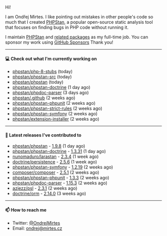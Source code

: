 Hi!

I am Ondřej Mirtes. I like pointing out mistakes in other people's code so much that I created [PHPStan](https://phpstan.org/), a popular open-source static analysis tool that focuses on finding bugs in PHP code without running it.

I maintain [PHPStan](https://github.com/phpstan/phpstan) and [related packages](https://github.com/phpstan/) as my full-time job. You can sponsor my work using [GitHub Sponsors](https://github.com/sponsors/ondrejmirtes) Thank you!

---

#### 💻 Check out what I'm currently working on

- [phpstan/php-8-stubs](https://github.com/phpstan/php-8-stubs) (today)
- [phpstan/phpstan-src](https://github.com/phpstan/phpstan-src) (today)
- [phpstan/phpstan](https://github.com/phpstan/phpstan) (today)
- [phpstan/phpstan-doctrine](https://github.com/phpstan/phpstan-doctrine) (1 day ago)
- [phpstan/phpdoc-parser](https://github.com/phpstan/phpdoc-parser) (3 days ago)
- [phpstan/.github](https://github.com/phpstan/.github) (2 weeks ago)
- [phpstan/phpstan-phpunit](https://github.com/phpstan/phpstan-phpunit) (2 weeks ago)
- [phpstan/phpstan-strict-rules](https://github.com/phpstan/phpstan-strict-rules) (2 weeks ago)
- [phpstan/phpstan-symfony](https://github.com/phpstan/phpstan-symfony) (2 weeks ago)
- [phpstan/extension-installer](https://github.com/phpstan/extension-installer) (2 weeks ago)

---

#### 🔭 Latest releases I've contributed to

- [phpstan/phpstan](https://github.com/phpstan/phpstan) - [1.9.8](https://github.com/phpstan/phpstan/releases/tag/1.9.8) (1 day ago)
- [phpstan/phpstan-doctrine](https://github.com/phpstan/phpstan-doctrine) - [1.3.31](https://github.com/phpstan/phpstan-doctrine/releases/tag/1.3.31) (1 day ago)
- [nunomaduro/larastan](https://github.com/nunomaduro/larastan) - [2.3.4](https://github.com/nunomaduro/larastan/releases/tag/2.3.4) (1 week ago)
- [doctrine/persistence](https://github.com/doctrine/persistence) - [2.5.6](https://github.com/doctrine/persistence/releases/tag/2.5.6) (1 week ago)
- [phpstan/phpstan-symfony](https://github.com/phpstan/phpstan-symfony) - [1.2.19](https://github.com/phpstan/phpstan-symfony/releases/tag/1.2.19) (2 weeks ago)
- [composer/composer](https://github.com/composer/composer) - [2.5.1](https://github.com/composer/composer/releases/tag/2.5.1) (2 weeks ago)
- [phpstan/phpstan-phpunit](https://github.com/phpstan/phpstan-phpunit) - [1.3.3](https://github.com/phpstan/phpstan-phpunit/releases/tag/1.3.3) (2 weeks ago)
- [phpstan/phpdoc-parser](https://github.com/phpstan/phpdoc-parser) - [1.15.3](https://github.com/phpstan/phpdoc-parser/releases/tag/1.15.3) (2 weeks ago)
- [azjezz/psl](https://github.com/azjezz/psl) - [2.3.1](https://github.com/azjezz/psl/releases/tag/2.3.1) (2 weeks ago)
- [doctrine/orm](https://github.com/doctrine/orm) - [2.14.0](https://github.com/doctrine/orm/releases/tag/2.14.0) (3 weeks ago)

---

#### 📫 How to reach me

- Twitter: [@OndrejMirtes](https://twitter.com/ondrejmirtes)
- Email: [ondrej@mirtes.cz](mailto:ondrej@mirtes.cz)
